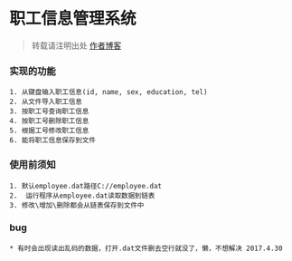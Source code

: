 # 职工信息管理系统
> 转载请注明出处 [作者博客](www.aiplay.top)

### 实现的功能
	1. 从键盘输入职工信息(id, name, sex, education, tel)
	2. 从文件导入职工信息
	3. 按职工号查询职工信息
	4. 按职工号删除职工信息
	5. 根据工号修改职工信息
	6. 能将职工信息保存到文件
### 使用前须知
	1. 默认employee.dat路径C://employee.dat
	2.	运行程序从employee.dat读取数据到链表
	3. 修改\增加\删除都会从链表保存到文件中
### bug
	* 有时会出现读出乱码的数据，打开.dat文件删去空行就没了，懒，不想解决 2017.4.30